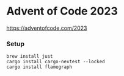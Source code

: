 # Advent of Code 2023

https://adventofcode.com/2023

### Setup

```
brew install just
cargo install cargo-nextest --locked
cargo install flamegraph
```
